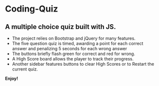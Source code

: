 # Coding-Quiz
## A multiple choice quiz built with JS.

* The project relies on Bootstrap and jQuery for many features.
* The five question quiz is timed, awarding a point for each correct answer and penalizing 5 seconds for each wrong answer
* The buttons briefly flash green for correct and red for wrong.
* A High Score board allows the player to track their progress.
* Another sidebar features buttons to clear High Scores or to Restart the current quiz.

**Enjoy!**